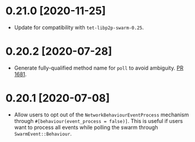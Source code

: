 # 0.21.0 [2020-11-25]

- Update for compatibility with `tet-libp2p-swarm-0.25`.

# 0.20.2 [2020-07-28]

- Generate fully-qualified method name for `poll` to avoid
ambiguity. [PR 1681](https://github.com/tetcoin/tet-libp2p/pull/1681).

# 0.20.1 [2020-07-08]

- Allow users to opt out of the `NetworkBehaviourEventProcess`
mechanism through `#[behaviour(event_process = false)]`. This is
useful if users want to process all events while polling the
swarm through `SwarmEvent::Behaviour`.
